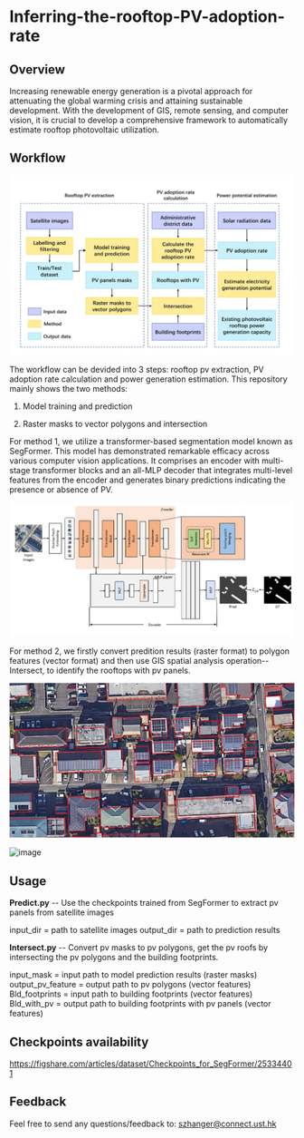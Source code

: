 # Inferring-the-rooftop-PV-adoption-rate

## Overview

Increasing renewable energy generation is a pivotal approach for attenuating the global warming crisis and attaining sustainable development. With the development of GIS, remote sensing, and computer vision, it is crucial to develop a comprehensive framework to automatically estimate rooftop photovoltaic utilization.

## Workflow

![image](images/flowchart.jpg)

The workflow can be devided into 3 steps: rooftop pv extraction, PV adoption rate calculation and power generation estimation. This repository mainly shows the two methods:

1. Model training and prediction
  
2. Raster masks to vector polygons and intersection
  

For method 1, we utilize a transformer-based segmentation model known as SegFormer. This model has demonstrated remarkable efficacy across various computer vision applications. It comprises an encoder with multi-stage transformer blocks and an all-MLP decoder that integrates multi-level features from the encoder and generates binary predictions indicating the presence or absence of PV.

![image](images/model.jpg)

For method 2, we firstly convert predition results (raster format) to polygon features (vector format) and then use GIS spatial analysis operation--Intersect, to identify the rooftops with pv panels.

![image](images/buildings.jpg)

![image](images/buildings_with_pv.jpg)

## Usage

**Predict.py** -- Use the checkpoints trained from SegFormer to extract pv panels from satellite images

input_dir = path to satellite images
output_dir = path to prediction results

**Intersect.py** -- Convert pv masks to pv polygons, get the pv roofs by intersecting the pv polygons and the building footprints.

input_mask = input path to model prediction results (raster masks)  
output_pv_feature = output path to pv polygons (vector features)  
Bld_footprints = input path to building footprints (vector features)  
Bld_with_pv = output path to building footprints with pv panels (vector features)

## Checkpoints availability

https://figshare.com/articles/dataset/Checkpoints_for_SegFormer/25334401

## Feedback

Feel free to send any questions/feedback to: szhanger@connect.ust.hk
